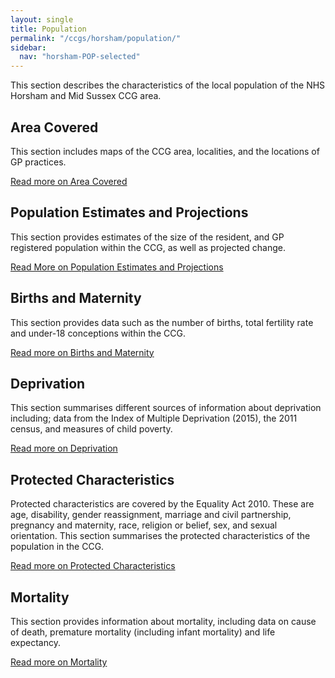 ```yaml
---
layout: single
title: Population
permalink: "/ccgs/horsham/population/"
sidebar:
  nav: "horsham-POP-selected"
---
```

This section describes the characteristics of the local population of the NHS Horsham and Mid Sussex CCG area.

## Area Covered
This section includes maps of the CCG area, localities, and the locations of GP practices.

[Read more on Area Covered](/ccgs/horsham/population/area-covered/)

## Population Estimates and Projections
This section provides estimates of the size of the resident, and GP registered population within the CCG, as well as projected change.

[Read More on Population Estimates and Projections](/ccgs/horsham/population/estimates-and-projections/)

## Births and Maternity
This section provides data such as the number of births, total fertility rate and under-18 conceptions within the CCG.

[Read more on Births and Maternity](/ccgs/horsham/population/births-and-maternity/)

## Deprivation
This section summarises different sources of information about deprivation including; data from the Index of Multiple Deprivation (2015), the 2011 census, and measures of child poverty.

[Read more on Deprivation](/ccgs/horsham/population/deprivation/)

## Protected Characteristics
Protected characteristics are covered by the Equality Act 2010. These are age, disability, gender reassignment, marriage and civil partnership, pregnancy and maternity, race, religion or belief, sex, and sexual orientation. This section summarises the protected characteristics of the population in the CCG.

[Read more on Protected Characteristics](/ccgs/horsham/population/protected-characteristics/)

## Mortality
This section provides information about mortality, including data on cause of death, premature mortality (including infant mortality) and life expectancy.

[Read more on Mortality](/ccgs/horsham/population/mortality/)
